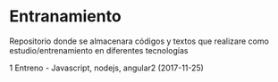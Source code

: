 # Entranamiento

Repositorio donde se almacenara códigos y textos que realizare como estudio/entrenamiento en diferentes tecnologías

1 Entreno - Javascript, nodejs, angular2 (2017-11-25)
